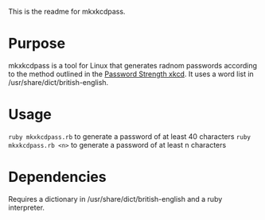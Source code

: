 This is the readme for mkxkcdpass. 


Purpose
=======

mkxkcdpass is a tool for Linux that generates radnom passwords according to the method outlined in the [Password Strength xkcd](http://xkcd.com/936/). It uses a word list in /usr/share/dict/british-english.


Usage
=====

`ruby mkxkcdpass.rb` to generate a password of at least 40 characters
`ruby mkxkcdpass.rb <n>` to generate a password of at least n characters


Dependencies
============

Requires a dictionary in /usr/share/dict/british-english and a ruby interpreter. 
